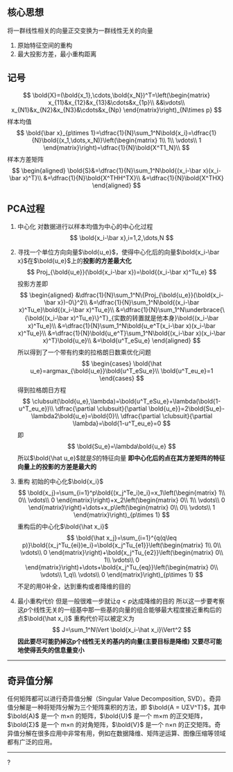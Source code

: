 ## 核心思想
将一群线性相关的向量正交变换为一群线性无关的向量
1. 原始特征空间的重构
2. 最大投影方差，最小重构距离

## 记号
$$
\bold{X}=(\bold{x_1},\cdots,\bold{x_N})^T=\left(\begin{matrix}
x_{11}&x_{12}&x_{13}&\cdots&x_{1p}\\
&&\vdots\\
x_{N1}&x_{N2}&x_{N3}&\cdots&x_{Np}
\end{matrix}\right)_{N\times p}
$$
样本均值
$$
\bold{\bar x}_{p\times 1}=\dfrac{1}{N}\sum_1^N\bold{x_i}=\dfrac{1}{N}\bold{(x_1,\dots,x_N)}\left(\begin{matrix}
1\\
1\\
\vdots\\
1
\end{matrix}\right)=\dfrac{1}{N}\bold{X^T1_N}\\
$$
样本方差矩阵
$$
\begin{aligned}
\bold{S}&=\dfrac{1}{N}\sum_1^N\bold{(x_i-\bar x)(x_i-\bar x)^T}\\
&=\dfrac{1}{N}\bold{X^THH^TX}\\
&=\dfrac{1}{N}\bold{X^THX}
\end{aligned}
$$
## PCA过程
1. 中心化
   对数据进行以样本均值为中心的中心化过程
   $$
    \bold{x_i-\bar x},i=1,2,\dots,N
   $$
2. 寻找一个单位方向向量$\bold{u_e}$，使得中心化后的向量$\bold{x_i-\bar x}$在$\bold{u_e}$上的**投影的方差最大化**
    $$
    Proj_{\bold{u_e}}(\bold{x_i-\bar x})=\bold{(x_i-\bar x)^Tu_e}
    $$
    投影方差即
    $$
    \begin{aligned}
    &\dfrac{1}{N}\sum_1^N\{Proj_{\bold{u_e}}(\bold{x_i-\bar x})-0\}^2\\
    &=\dfrac{1}{N}\sum_1^N\bold{(x_i-\bar x)^Tu_e}\bold{(x_i-\bar x)^Tu_e}\\
    &=\dfrac{1}{N}\sum_1^N\underbrace{\{\bold{(x_i-\bar x)^Tu_e}\}^T}_{实数的转置就是他本身}\bold{(x_i-\bar x)^Tu_e}\\
    &=\dfrac{1}{N}\sum_1^N\bold{u_e^T(x_i-\bar x)(x_i-\bar x)^Tu_e}\\
    &=\dfrac{1}{N}\bold{u_e^T}\sum_1^N\bold{(x_i-\bar x)(x_i-\bar x)^T}\bold{u_e}\\
    &=\bold{u^T_eSu_e}
    \end{aligned}
    $$
    所以得到了一个带有约束的拉格朗日数乘优化问题
    $$
    \begin{cases}
    \bold{\hat u_e}=argmax_{\bold{u_e}}\bold{u^T_eSu_e}\\
    \bold{u^T_eu_e}=1
    \end{cases}
    $$
    得到拉格朗日方程
    $$
    \clubsuit(\bold{u_e},\lambda)=\bold{u^T_eSu_e}+\lambda(\bold{1-u^T_eu_e})\\
    \dfrac{\partial \clubsuit}{\partial \bold{u_e}}=2\bold{Su_e}-\lambda2\bold{u_e}=\bold{0}\\
    \dfrac{\partial \clubsuit}{\partial \lambda}=\bold{1-u^T_eu_e}=0
    $$
    即
    $$
    \bold{Su_e}=\lambda\bold{u_e}
    $$
    所以$\bold{\hat u_e}$就是$S$的特征向量
    **即中心化后的点在其方差矩阵的特征向量上的投影的方差是最大的**

3. 重构
   初始的中心化$\bold{x_i}$
   $$
    \bold{x_j}=\sum_{i=1}^p\bold{(x_j^Te_i)e_i}=x_1\left(\begin{matrix}
    1\\
    0\\
    \vdots\\
    0
    \end{matrix}\right)+x_2\left(\begin{matrix}
    0\\
    1\\
    \vdots\\
    0
    \end{matrix}\right)+\dots+x_p\left(\begin{matrix}
    0\\
    0\\
    \vdots\\
    1
    \end{matrix}\right)_{p\times 1}
   $$
   重构后的中心化$\bold{\hat x_i}$
    $$
    \bold{\hat x_j}=\sum_{i=1}^{q(q\leq p)}\bold{(x_j^Tu_{ei})e_i}=\bold{x_j^Tu_{e1}}\left(\begin{matrix}
    1\\
    0\\
    \vdots\\
    0
    \end{matrix}\right)+\bold{x_j^Tu_{e2}}\left(\begin{matrix}
    0\\
    1\\
    \vdots\\
    0
    \end{matrix}\right)+\dots+\bold{x_j^Tu_{eq}}\left(\begin{matrix}
    0\\
    \vdots\\
    1_q\\
    \vdots\\
    0
    \end{matrix}\right)_{p\times 1}
    $$
    不足的用0补全，达到重构或者降维的目的

4. 最小重构代价
   但是一般很难一步就让$q<p$达成降维的目的
   所以这一步要考察这$p$个线性无关的一组基中那一些基的向量的组合能够最大程度接近重构后的点$\bold{\hat x_i}$
   重构代价可以被定义为
   $$
    J=\sum_1^N\Vert \bold{x_i-\hat x_i}\Vert^2
   $$
   **因此要尽可能扔掉这p个线性无关的基内的向量(主要目标是降维)** 
   **又要尽可能地使得丢失的信息量变小**   
___
## 奇异值分解
任何矩阵都可以进行奇异值分解（Singular Value Decomposition, SVD）。奇异值分解是一种将矩阵分解为三个矩阵乘积的方法，即 $\bold{A = UΣV^T}$，其中 $\bold{A}$ 是一个 m×n 的矩阵，$\bold{U}$ 是一个 m×m 的正交矩阵，$\bold{Σ}$ 是一个 m×n 的对角矩阵，$\bold{V}$ 是一个 n×n 的正交矩阵。奇异值分解在很多应用中非常有用，例如在数据降维、矩阵逆运算、图像压缩等领域都有广泛的应用。
___
?